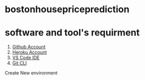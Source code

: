 # bostonhousepriceprediction

# software and tool's requirment

1. [Github Account](https://github.com)
2. [Heroku Account](https://heroku.com)
3. [VS Code IDE](https://code.visualstdio.com)
4. [Git CLI](https://git-scm.com/downloads)


Create New environment